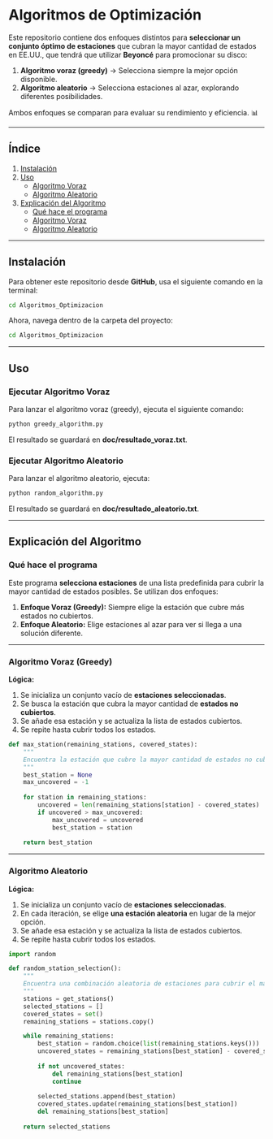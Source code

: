 # Algoritmos de Optimización

Este repositorio contiene dos enfoques distintos para **seleccionar un conjunto óptimo de estaciones** que cubran la mayor cantidad de estados en EE.UU., que tendrá que utilizar **Beyoncé** para promocionar su disco:

1. **Algoritmo voraz (greedy)** → Selecciona siempre la mejor opción disponible.  
2. **Algoritmo aleatorio** → Selecciona estaciones al azar, explorando diferentes posibilidades.

Ambos enfoques se comparan para evaluar su rendimiento y eficiencia. 📊  

---

## Índice
1. [Instalación](#instalación)
2. [Uso](#uso)
   - [Algoritmo Voraz](#ejecutar-algoritmo-voraz)
   - [Algoritmo Aleatorio](#ejecutar-algoritmo-aleatorio)
3. [Explicación del Algoritmo](#explicación-del-algoritmo)
   - [Qué hace el programa](#qué-hace-el-programa)
   - [Algoritmo Voraz](#algoritmo-voraz-greedy)
   - [Algoritmo Aleatorio](#algoritmo-aleatorio)

---

## Instalación
Para obtener este repositorio desde **GitHub**, usa el siguiente comando en la terminal:

```bash
cd Algoritmos_Optimizacion
```

Ahora, navega dentro de la carpeta del proyecto:

```bash
cd Algoritmos_Optimizacion
```

---

## Uso
### Ejecutar Algoritmo Voraz
Para lanzar el algoritmo voraz (greedy), ejecuta el siguiente comando:

```bash
python greedy_algorithm.py
```
El resultado se guardará en **doc/resultado_voraz.txt**.


### Ejecutar Algoritmo Aleatorio
Para lanzar el algoritmo aleatorio, ejecuta:

```bash
python random_algorithm.py
```

El resultado se guardará en **doc/resultado_aleatorio.txt**.

---

## Explicación del Algoritmo
### Qué hace el programa
Este programa **selecciona estaciones** de una lista predefinida para cubrir la mayor cantidad de estados posibles. Se utilizan dos enfoques:

1. **Enfoque Voraz (Greedy):** Siempre elige la estación que cubre más estados no cubiertos.
2. **Enfoque Aleatorio:** Elige estaciones al azar para ver si llega a una solución diferente.

---

### Algoritmo Voraz (Greedy)
**Lógica:**
1. Se inicializa un conjunto vacío de **estaciones seleccionadas**.
2. Se busca la estación que cubra la mayor cantidad de **estados no cubiertos**.
3. Se añade esa estación y se actualiza la lista de estados cubiertos.
4. Se repite hasta cubrir todos los estados.

```py
def max_station(remaining_stations, covered_states):
    """
    Encuentra la estación que cubre la mayor cantidad de estados no cubiertos.
    """
    best_station = None
    max_uncovered = -1
    
    for station in remaining_stations:
        uncovered = len(remaining_stations[station] - covered_states)
        if uncovered > max_uncovered:
            max_uncovered = uncovered
            best_station = station
    
    return best_station
```

---

### Algoritmo Aleatorio
**Lógica:**
1. Se inicializa un conjunto vacío de **estaciones seleccionadas**.
2. En cada iteración, se elige **una estación aleatoria** en lugar de la mejor opción.
3. Se añade esa estación y se actualiza la lista de estados cubiertos.
4. Se repite hasta cubrir todos los estados.

```py
import random

def random_station_selection():
    """
    Encuentra una combinación aleatoria de estaciones para cubrir el mayor número de estados.
    """
    stations = get_stations()
    selected_stations = []
    covered_states = set()
    remaining_stations = stations.copy()

    while remaining_stations:
        best_station = random.choice(list(remaining_stations.keys()))
        uncovered_states = remaining_stations[best_station] - covered_states
        
        if not uncovered_states:
            del remaining_stations[best_station]
            continue
        
        selected_stations.append(best_station)
        covered_states.update(remaining_stations[best_station])
        del remaining_stations[best_station]
    
    return selected_stations
```
